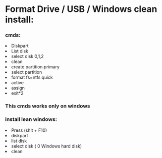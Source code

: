 # Format Drive / USB / Windows clean install:

<h3>cmds:</h3>

<li>Diskpart</li>
<li>List disk</li>
<li>select disk 0,1,2</li>
<li>clean</li>
<li>create partition primary</li>
<li>select partition</li>
<li>format fs=ntfs quick</li>
<li>active</li>
<li>assign</li>
<li>exit*2</li>

<h3>This cmds works only on windows </h3>

<h3> install lean windows: </h3>

<li>Press (shit + F10) </li>

<li>diskpart</li>

<li>list disk</li>

<li>select disk ( 0 Windows hard disk)</li>

<li>clean</li>

